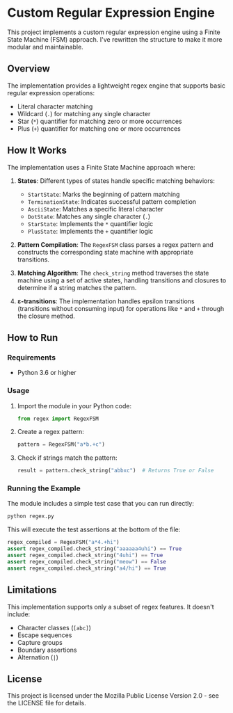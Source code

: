 # Custom Regular Expression Engine

This project implements a custom regular expression engine using a Finite State Machine (FSM) approach. I've rewritten the structure to make it more modular and maintainable.

## Overview

The implementation provides a lightweight regex engine that supports basic regular expression operations:

- Literal character matching
- Wildcard (`.`) for matching any single character
- Star (`*`) quantifier for matching zero or more occurrences
- Plus (`+`) quantifier for matching one or more occurrences

## How It Works

The implementation uses a Finite State Machine approach where:

1. **States**: Different types of states handle specific matching behaviors:
   - `StartState`: Marks the beginning of pattern matching
   - `TerminationState`: Indicates successful pattern completion
   - `AsciiState`: Matches a specific literal character
   - `DotState`: Matches any single character (`.`)
   - `StarState`: Implements the `*` quantifier logic
   - `PlusState`: Implements the `+` quantifier logic

2. **Pattern Compilation**: The `RegexFSM` class parses a regex pattern and constructs the corresponding state machine with appropriate transitions.

3. **Matching Algorithm**: The `check_string` method traverses the state machine using a set of active states, handling transitions and closures to determine if a string matches the pattern.

4. **ε-transitions**: The implementation handles epsilon transitions (transitions without consuming input) for operations like `*` and `+` through the closure method.

## How to Run

### Requirements
- Python 3.6 or higher

### Usage

1. Import the module in your Python code:
   ```python
   from regex import RegexFSM
   ```

2. Create a regex pattern:
   ```python
   pattern = RegexFSM("a*b.+c")
   ```

3. Check if strings match the pattern:
   ```python
   result = pattern.check_string("abbxc")  # Returns True or False
   ```

### Running the Example

The module includes a simple test case that you can run directly:

```bash
python regex.py
```

This will execute the test assertions at the bottom of the file:
```python
regex_compiled = RegexFSM("a*4.+hi")
assert regex_compiled.check_string("aaaaaa4uhi") == True
assert regex_compiled.check_string("4uhi") == True
assert regex_compiled.check_string("meow") == False
assert regex_compiled.check_string("a4/hi") == True
```

## Limitations

This implementation supports only a subset of regex features. It doesn't include:
- Character classes (`[abc]`)
- Escape sequences
- Capture groups
- Boundary assertions
- Alternation (`|`)

## License

This project is licensed under the Mozilla Public License Version 2.0 - see the LICENSE file for details.
